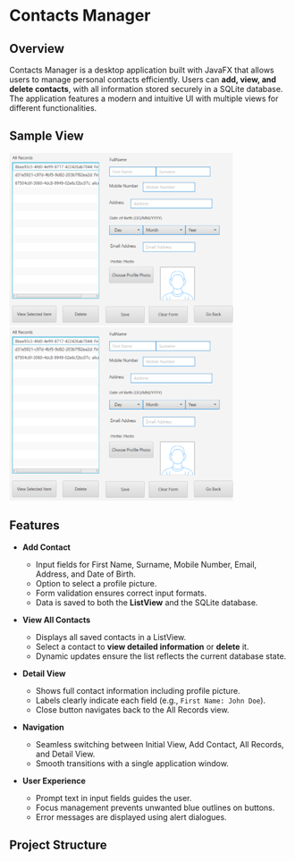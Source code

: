# Contacts Manager

## Overview
Contacts Manager is a desktop application built with JavaFX that allows users to manage personal contacts efficiently. Users can **add, view, and delete contacts**, with all information stored securely in a SQLite database. The application features a modern and intuitive UI with multiple views for different functionalities.

## Sample View
<img src="images/1.png" alt="Contacts Manager Screenshot" width="400">

<img src="images/1.png" alt="Contacts Manager Screenshot" width="400">



## Features
- **Add Contact**
  - Input fields for First Name, Surname, Mobile Number, Email, Address, and Date of Birth.
  - Option to select a profile picture.
  - Form validation ensures correct input formats.
  - Data is saved to both the **ListView** and the SQLite database.

- **View All Contacts**
  - Displays all saved contacts in a ListView.
  - Select a contact to **view detailed information** or **delete** it.
  - Dynamic updates ensure the list reflects the current database state.

- **Detail View**
  - Shows full contact information including profile picture.
  - Labels clearly indicate each field (e.g., `First Name: John Doe`).
  - Close button navigates back to the All Records view.

- **Navigation**
  - Seamless switching between Initial View, Add Contact, All Records, and Detail View.
  - Smooth transitions with a single application window.

- **User Experience**
  - Prompt text in input fields guides the user.
  - Focus management prevents unwanted blue outlines on buttons.
  - Error messages are displayed using alert dialogues.

## Project Structure
